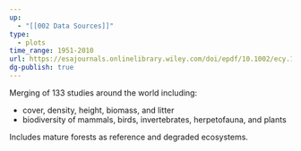 ```yaml
---
up:
  - "[[002 Data Sources]]"
type:
  - plots
time_range: 1951-2010
url: https://esajournals.onlinelibrary.wiley.com/doi/epdf/10.1002/ecy.1474
dg-publish: true
---
```

Merging of 133 studies around the world including:

- cover, density, height, biomass, and litter
- biodiversity of mammals, birds, invertebrates, herpetofauna, and plants

Includes mature forests as reference and degraded ecosystems.